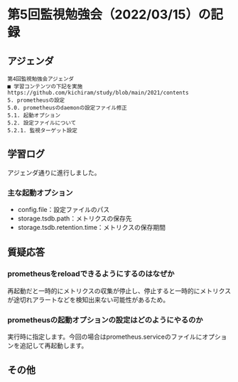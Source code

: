 # 第5回監視勉強会（2022/03/15）の記録
## アジェンダ
```
第4回監視勉強会アジェンダ
■ 学習コンテンツの下記を実施
https://github.com/kichiram/study/blob/main/2021/contents
5. prometheusの設定
5.0. prometheusのdaemonの設定ファイル修正
5.1. 起動オプション
5.2. 設定ファイルについて
5.2.1. 監視ターゲット設定
```
## 学習ログ
アジェンダ通りに進行しました。
### 主な起動オプション
* config.file：設定ファイルのパス
* storage.tsdb.path：メトリクスの保存先
* storage.tsdb.retention.time：メトリクスの保存期間
## 質疑応答
### prometheusをreloadできるようにするのはなぜか
再起動だと一時的にメトリクスの収集が停止し、停止すると一時的にメトリクスが途切れアラートなどを検知出来ない可能性があるため。
### prometheusの起動オプションの設定はどのようにやるのか
実行時に指定します。今回の場合はprometheus.serviceのファイルにオプションを追記して再起動します。
## その他

